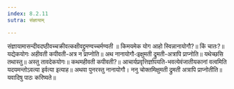 ```yaml
---
index: 8.2.11
sutra: संज्ञायाम्

---
```

 संज्ञायामासन्दीवदष्ठीवच्चक्रीवत्कक्षीवद्द्रुमण्वच्चर्मण्वती ॥ किमयमेक योग आहो स्विन्नानायोगौ?॥ किं चातः?॥ यद्येकयोगः अहीवती कपीवती-अत्र न प्राप्नोति॥ अथ नानायोगौ-ःइक्षुमती द्रुमती-अत्रापि प्राप्नोति॥ यथेच्छसि तथास्तु॥ अस्तु तावदेकयोगः॥ कथमहीवती कपीवती?॥ आचार्यप्रवृत्तिर्ज्ञापयति-भवत्येवंजातीयकानां वत्वमिति यदयमन्तोऽवत्या इर्वत्या इत्याह॥ अथवा पुनरस्तु नानायोगौ। ननु चोक्तमिक्षुमती द्रुमती अत्रापि प्राप्नोतीति॥ यवादिषु पाठः करिष्यते॥ 